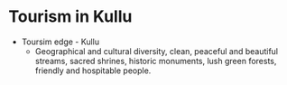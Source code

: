 # Tourism in Kullu
* Toursim edge - Kullu
	* Geographical and cultural diversity, clean, peaceful and beautiful streams, sacred shrines, historic monuments, lush green forests, friendly and hospitable people.